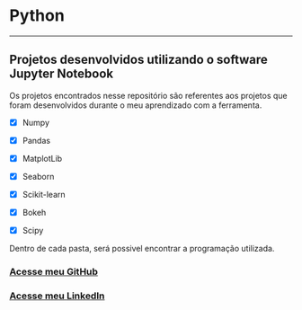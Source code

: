 # Python
***
## Projetos desenvolvidos utilizando o software Jupyter Notebook

Os projetos encontrados nesse repositório são referentes aos projetos que foram desenvolvidos durante o meu aprendizado com a ferramenta. 


- [X] Numpy
- [X] Pandas
- [X] MatplotLib 
- [X] Seaborn
- [X] Scikit-learn
- [X] Bokeh
- [X] Scipy


Dentro de cada pasta, será possivel encontrar a programação utilizada.


### [Acesse meu GitHub](https://github.com/vithep)

### [Acesse meu Linkedln](https://www.linkedin.com/in/vithep)